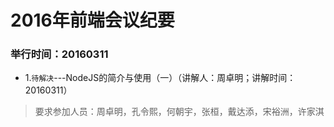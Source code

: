 

# 2016年前端会议纪要

### 举行时间：20160311

  * 1.`待解决`---NodeJS的简介与使用（一）（讲解人：周卓明；讲解时间：20160311）

  > 要求参加人员：周卓明，孔令熙，何朝宇，张桓，戴达添，宋裕洲，许家淇

    

